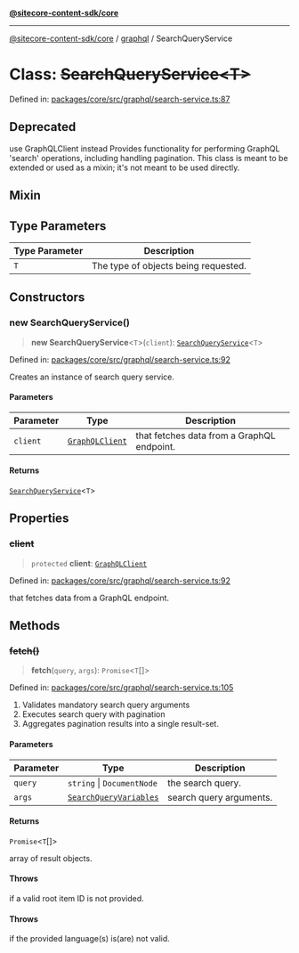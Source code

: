 [**@sitecore-content-sdk/core**](../../README.md)

***

[@sitecore-content-sdk/core](../../README.md) / [graphql](../README.md) / SearchQueryService

# Class: ~~SearchQueryService\<T\>~~

Defined in: [packages/core/src/graphql/search-service.ts:87](https://github.com/Sitecore/xmc-jss-dev/blob/3c401a01ef03d9637337d095614dea1096bc9b70/packages/core/src/graphql/search-service.ts#L87)

## Deprecated

use GraphQLClient instead
Provides functionality for performing GraphQL 'search' operations, including handling pagination.
This class is meant to be extended or used as a mixin; it's not meant to be used directly.

## Mixin

## Type Parameters

| Type Parameter | Description |
| ------ | ------ |
| `T` | The type of objects being requested. |

## Constructors

### new SearchQueryService()

> **new SearchQueryService**\<`T`\>(`client`): [`SearchQueryService`](SearchQueryService.md)\<`T`\>

Defined in: [packages/core/src/graphql/search-service.ts:92](https://github.com/Sitecore/xmc-jss-dev/blob/3c401a01ef03d9637337d095614dea1096bc9b70/packages/core/src/graphql/search-service.ts#L92)

Creates an instance of search query service.

#### Parameters

| Parameter | Type | Description |
| ------ | ------ | ------ |
| `client` | [`GraphQLClient`](../../index/interfaces/GraphQLClient.md) | that fetches data from a GraphQL endpoint. |

#### Returns

[`SearchQueryService`](SearchQueryService.md)\<`T`\>

## Properties

### ~~client~~

> `protected` **client**: [`GraphQLClient`](../../index/interfaces/GraphQLClient.md)

Defined in: [packages/core/src/graphql/search-service.ts:92](https://github.com/Sitecore/xmc-jss-dev/blob/3c401a01ef03d9637337d095614dea1096bc9b70/packages/core/src/graphql/search-service.ts#L92)

that fetches data from a GraphQL endpoint.

## Methods

### ~~fetch()~~

> **fetch**(`query`, `args`): `Promise`\<`T`[]\>

Defined in: [packages/core/src/graphql/search-service.ts:105](https://github.com/Sitecore/xmc-jss-dev/blob/3c401a01ef03d9637337d095614dea1096bc9b70/packages/core/src/graphql/search-service.ts#L105)

1. Validates mandatory search query arguments
2. Executes search query with pagination
3. Aggregates pagination results into a single result-set.

#### Parameters

| Parameter | Type | Description |
| ------ | ------ | ------ |
| `query` | `string` \| `DocumentNode` | the search query. |
| `args` | [`SearchQueryVariables`](../interfaces/SearchQueryVariables.md) | search query arguments. |

#### Returns

`Promise`\<`T`[]\>

array of result objects.

#### Throws

if a valid root item ID is not provided.

#### Throws

if the provided language(s) is(are) not valid.
